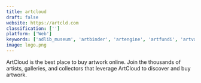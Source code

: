 ```yaml
---
title: artcloud
draft: false 
website: https://artcld.com
classification: ['']
platform: ['Web']
keywords: ['adlib_museum', 'artbinder', 'artengine', 'artfundi', 'artvault_pro', 'artbutler_cloud', 'artlogic', 'artlook', 'artwork_archive', 'artwork_manager', 'axiell_art_management_software', 'cs_museum', 'itgallery', 'museum_archive', 'my_tours', 'pastperfect', 'primer', 'resourcemate_museum', 'small_gallery_organizer_pro', 'the_museum_system', 'veevart']
image: logo.png
---
```

ArtCloud is the best place to buy artwork online. Join the thousands of artists, galleries, and collectors that leverage ArtCloud to discover and buy artwork.